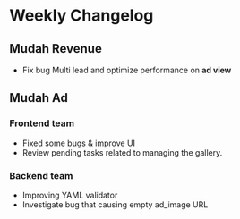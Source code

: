 # Weekly Changelog
## Mudah Revenue
- Fix bug Multi lead and optimize performance on **ad view**

## Mudah Ad
### Frontend team
- Fixed some bugs & improve UI
- Review pending tasks related to managing the gallery.

### Backend team
- Improving YAML validator
- Investigate bug that causing empty ad\_image URL